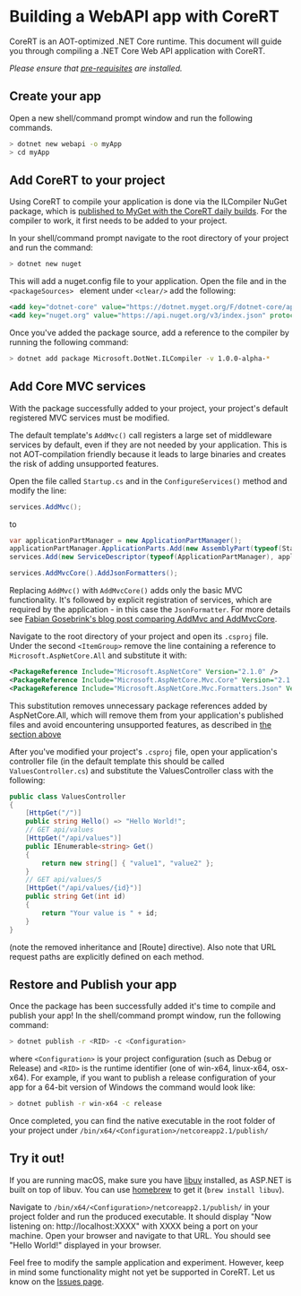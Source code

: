 # Building a WebAPI app with CoreRT

CoreRT is an AOT-optimized .NET Core runtime. This document will guide you through compiling a .NET Core Web API application with CoreRT. 

_Please ensure that [pre-requisites](../prerequisites.md) are installed._

## Create your app 
Open a new shell/command prompt window and run the following commands.
```bash
> dotnet new webapi -o myApp
> cd myApp
```

## Add CoreRT to your project
Using CoreRT to compile your application is done via the ILCompiler NuGet package, which is [published to MyGet with the CoreRT daily builds](https://dotnet.myget.org/feed/dotnet-core/package/nuget/Microsoft.DotNet.ILCompiler).
For the compiler to work, it first needs to be added to your project.

In your shell/command prompt navigate to the root directory of your project and run the command:

```bash
> dotnet new nuget 
```

This will add a nuget.config file to your application. Open the file and in the ``<packageSources> `` element under ``<clear/>`` add the following:

```xml
<add key="dotnet-core" value="https://dotnet.myget.org/F/dotnet-core/api/v3/index.json" />
<add key="nuget.org" value="https://api.nuget.org/v3/index.json" protocolVersion="3" />
```

Once you've added the package source, add a reference to the compiler by running the following command:

```bash
> dotnet add package Microsoft.DotNet.ILCompiler -v 1.0.0-alpha-* 
```

## Add Core MVC services
With the package successfully added to your project, your project's default registered MVC services must be modified.

The default template's `AddMvc()` call registers a large set of middleware services by default, even if they are not needed by your application. This is not AOT-compilation friendly because it leads to large binaries and creates the risk of adding unsupported features.

Open the file called `Startup.cs` and in the `ConfigureServices()` method and modify the line:

```csharp
services.AddMvc();
```

to

```csharp
var applicationPartManager = new ApplicationPartManager();
applicationPartManager.ApplicationParts.Add(new AssemblyPart(typeof(Startup).Assembly));
services.Add(new ServiceDescriptor(typeof(ApplicationPartManager), applicationPartManager));

services.AddMvcCore().AddJsonFormatters();
```

Replacing `AddMvc()` with `AddMvcCore()` adds only the basic MVC functionality. It's followed by explicit registration of services, which are required by the application - in this case the `JsonFormatter`. For more details see [Fabian Gosebrink's blog post comparing AddMvc and AddMvcCore](https://dzone.com/articles/the-difference-between-addmvc-and-addmvccore).

Navigate to the root directory of your project and open its `.csproj` file. Under the second `<ItemGroup>` remove the line containing a reference to `Microsoft.AspNetCore.All` and substitute it with:

```xml
<PackageReference Include="Microsoft.AspNetCore" Version="2.1.0" />
<PackageReference Include="Microsoft.AspNetCore.Mvc.Core" Version="2.1.0" />
<PackageReference Include="Microsoft.AspNetCore.Mvc.Formatters.Json" Version="2.1.0" />
```

This substitution removes unnecessary package references added by AspNetCore.All, which will remove them from your application's published files and avoid encountering unsupported features, as described in [the section above](#add-core-mvc-services)

After you've modified your project's `.csproj` file, open your application's controller file (in the default template this should be called `ValuesController.cs`) and substitute the ValuesController class with the following: 

```csharp 
public class ValuesController
{ 
    [HttpGet("/")]
    public string Hello() => "Hello World!";
    // GET api/values
    [HttpGet("/api/values")]
    public IEnumerable<string> Get()
    {
        return new string[] { "value1", "value2" };
    }
    // GET api/values/5
    [HttpGet("/api/values/{id}")]
    public string Get(int id)
    {
        return "Your value is " + id;
    }
}
```

(note the removed inheritance and [Route] directive). Also note that URL request paths are explicitly defined on each method. 


## Restore and Publish your app

Once the package has been successfully added it's time to compile and publish your app! In the shell/command prompt window, run the following command:

```bash
> dotnet publish -r <RID> -c <Configuration>
```

where `<Configuration>` is your project configuration (such as Debug or Release) and `<RID>` is the runtime identifier (one of win-x64, linux-x64, osx-x64). For example, if you want to publish a release configuration of your app for a 64-bit version of Windows the command would look like:

```bash 
> dotnet publish -r win-x64 -c release
```

Once completed, you can find the native executable in the root folder of your project under `/bin/x64/<Configuration>/netcoreapp2.1/publish/`

## Try it out!

If you are running macOS, make sure you have [libuv](https://github.com/libuv/libuv) installed, as ASP.NET is built on top of libuv. You can use [homebrew](https://brew.sh/) to get it (`brew install libuv`).

Navigate to `/bin/x64/<Configuration>/netcoreapp2.1/publish/` in your project folder and run the produced executable. It should display "Now listening on: http://localhost:XXXX" with XXXX being a port on your machine. Open your browser and navigate to that URL. You should see "Hello World!" displayed in your browser.

Feel free to modify the sample application and experiment. However, keep in mind some functionality might not yet be supported in CoreRT. Let us know on the [Issues page](https://github.com/dotnet/corert/issues/).
